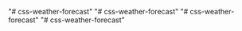 "# css-weather-forecast" 
"# css-weather-forecast" 
"# css-weather-forecast" 
"# css-weather-forecast" 
